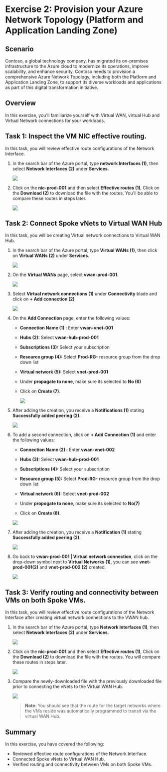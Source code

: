 # Exercise 2: Provision your Azure Network Topology (Platform and Application Landing Zone)

## Scenario 

Contoso, a global technology company, has migrated its on-premises infrastructure to the Azure cloud to modernize its operations, improve scalability, and enhance security. Contoso needs to provision a comprehensive Azure Network Topology, including both the Platform and Application Landing Zone, to support its diverse workloads and applications as part of this digital transformation initiative.

## Overview

In this exercise, you'll familiarize yourself with Virtual WAN, virtual Hub and Virtual Network connections for your workloads.

## Task 1: Inspect the VM NIC effective routing. 

In this task, you will review effective route configurations of the Network Interface.

1. In the search bar of the Azure portal, type **network Interfaces (1)**, then select **Network Interfaces (2)** under **Services**.

     ![](./Media/n6.png)
     
1. Click on the **nic-prod-001** and then select **Effective routes (1)**, Click on the **Download (2)** to download the file with the routes. You'll be able to compare these routes in steps later.

    ![](./Media/06.png)
 
## Task 2: Connect Spoke vNets to Virtual WAN Hub

In this task, you will be creating Virtual network connections to Virtual WAN Hub.

1. In the search bar of the Azure portal, type **Virtual WANs (1)**, then click on **Virtual WANs (2)** under **Services**.

      ![](./Media/n33.png) 

11. On the **Virtual WANs** page, select **vwan-prod-001**.

      ![](./Media/n32.png)

13. Select **Virtual network connections (1)** under **Connectivity** blade and click on **+ Add connection (2)**

      ![](./Media/09.png)

14. On the **Add Connection** page, enter the following values:

    - **Connection Name (1) :** Enter **vwan-vnet-001**

    - **Hubs (2):** Select **vwan-hub-prod-001**

    - **Subscriptions (3):** Select your subscription
    
    - **Resource group (4):** Select **Prod-RG-<inject key="DeploymentID" enableCopy="false"/>** resource group from the drop down list

    - **Virtual network (5):** Select **vnet-prod-001**
    - Under **propagate to none**, make sure its selected to **No (6)**
    - Click on **Create (7)**.

        ![](./Media/n7.png)

15. After adding the creation, you receive a **Notifications (1)** stating **Successfully added peering (2)**.

    ![](../media/30.png)

16. To add a second connection, click on **+ Add Connection (1)** and enter the following values:

     - **Connection Name (2) :** Enter **vwan-vnet-002**

     - **Hubs (3):** Select **vwan-hub-prod-001**

     - **Subscriptions (4):** Select your subscription
    
     - **Resource group (5):** Select **Prod-RG-<inject key="DeploymentID" enableCopy="false"/>** resource group from the drop down list

     - **Virtual network (6):** Select **vnet-prod-002**
       
     - Under **propogate to none**, make sure its selected to **No(7)**
       
     - Click on **Create (8)**.
    
     ![](./Media/n8.png)

1. After adding the creation, you receive a **Notification (1)** stating **Successfully added peering (2)**.

     ![](./Media/n9.png)

17. Go back to **vwan-prod-001 | Virtual network connection**, click on the drop-down symbol next to **Virtual Networks (1)**, you can see **vnet-prod-001(2)** and **vnet-prod-002 (2)** created.

    ![](./Media/13.png)

## Task 3: Verify routing and connectivity between VMs on both Spoke VMs.

In this task, you will review effective route configurations of the Network Interface after creating virtual network connections to the VWAN hub.

1. In the search bar of the Azure portal, type **Network Interfaces (1)**, then select **Network Interfaces (2)** under **Services**.

     ![](./Media/n6.png)
     
1. Click on the **nic-prod-001** and then select **Effective routes (1)**, Click on the **Download (2)** to download the file with the routes. You will compare these routes in steps later.

     ![](./Media/14.png)

1. Compare the newly-downloaded file with the previously downloaded file prior to connecting the vNets to the Virtual WAN Hub. 

     ![](./Media/15.png)


   >**Note**: You should see that the route for the target networks where the VMs reside was automatically programmed to transit via the virtual WAN Hub.

## Summary

In this exercise, you have covered the following:

- Reviewed effective route configurations of the Network Interface.
- Connected Spoke vNets to Virtual WAN Hub.
- Verified routing and connectivity between VMs on both Spoke VMs.

